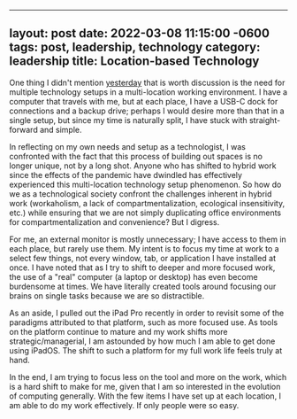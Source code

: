 
---
layout: post
date: 2022-03-08 11:15:00 -0600
tags: post, leadership, technology
category: leadership
title: Location-based Technology
---

One thing I didn't mention [yesterday](/2022/03/location-based-intentionality) that is worth discussion is the need for multiple technology setups in a multi-location working environment. I have a computer that travels with me, but at each place, I have a USB-C dock for connections and a backup drive; perhaps I would desire more than that in a single setup, but since my time is naturally split, I have stuck with straight-forward and simple.

In reflecting on my own needs and setup as a technologist, I was confronted with the fact that this process of building out spaces is no longer unique, not by a long shot. Anyone who has shifted to hybrid work since the effects of the pandemic have dwindled has effectively experienced this multi-location technology setup phenomenon. So how do we as a technological society confront the challenges inherent in hybrid work (workaholism, a lack of compartmentalization, ecological insensitivity, etc.) while ensuring that we are not simply duplicating office environments for compartmentalization and convenience? But I digress.

For me, an external monitor is mostly unnecessary; I have access to them in each place, but rarely use them. My intent is to focus my time at work to a select few things, not every window, tab, or application I have installed at once. I have noted that as I try to shift to deeper and more focused work, the use of a "real" computer (a laptop or desktop) has even become burdensome at times. We have literally created tools around focusing our brains on single tasks because we are so distractible.

As an aside, I pulled out the iPad Pro recently in order to revisit some of the paradigms attributed to that platform, such as more focused use. As tools on the platform continue to mature and my work shifts more strategic/managerial, I am astounded by how much I am able to get done using iPadOS. The shift to such a platform for my full work life feels truly at hand.

In the end, I am trying to focus less on the tool and more on the work, which is a hard shift to make for me, given that I am so interested in the evolution of computing generally. With the few items I have set up at each location, I am able to do my work effectively. If only people were so easy.